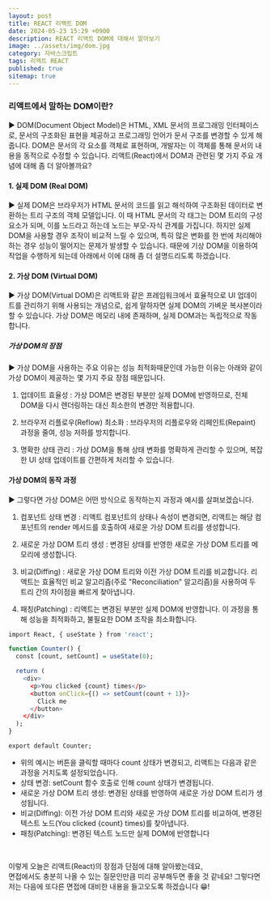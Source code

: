 ```yaml
---
layout: post
title: REACT 리액트 DOM
date: 2024-05-23 15:29 +0900
description: REACT 리액트 DOM에 대해서 알아보기
image: ../assets/img/dom.jpg
category: 자바스크립트
tags: 리액트 REACT
published: true
sitemap: true
---
```


### 리액트에서 말하는 DOM이란?

▶ DOM(Document Object Model)은 HTML, XML 문서의 프로그래밍 인터페이스로, 문서의 구조화된 표현을 제공하고 프로그래밍 언어가 문서 구조를 변경할 수 있게 해줍니다. DOM은 문서의 각 요소를 객체로 표현하며, 개발자는 이 객체를 통해 문서의 내용을 동적으로 수정할 수 있습니다. 리액트(React)에서 DOM과 관련된 몇 가지 주요 개념에 대해 좀 더 알아볼까요?

#### 1. 실제 DOM (Real DOM)

▶ 실제 DOM은 브라우저가 HTML 문서의 코드를 읽고 해석하여 구조화된 데이터로 변환하는 트리 구조의 객체 모델입니다. 이 때 HTML 문서의 각 태그는 DOM 트리의 구성 요소가 되며, 이를 노드라고 하는데 노드는 부모-자식 관계를 가집니다. 하지만 실제 DOM을 사용할 경우 조작이 비교적 느릴 수 있으며, 특히 많은 변화를 한 번에 처리해야 하는 경우 성능이 떨어지는 문제가 발생할 수 있습니다. 때문에 기상 DOM을 이용하여 작업을 수행하게 되는데 아래에서 이에 대해 좀 더 설명드리도록 하겠습니다.

#### 2. 가상 DOM (Virtual DOM)

▶ 가상 DOM(Virtual DOM)은 리액트와 같은 프레임워크에서 효율적으로 UI 업데이트를 관리하기 위해 사용되는 개념으로, 쉽게 말하자면 실제 DOM의 가벼운 복사본이라 할 수 있습니다. 가상 DOM은 메모리 내에 존재하며, 실제 DOM과는 독립적으로 작동합니다.

##### 가상 DOM의 장점
▶ 가상 DOM을 사용하는 주요 이유는 성능 최적화때문인데 가능한 이유는 아래와 같이 가상 DOM이 제공하는 몇 가지 주요 장점 때문입니다.

1. 업데이트 효율성
: 가상 DOM은 변경된 부분만 실제 DOM에 반영하므로, 전체 DOM을 다시 렌더링하는 대신 최소한의 변경만 적용합니다.

2. 브라우저 리플로우(Reflow) 최소화
: 브라우저의 리플로우와 리페인트(Repaint) 과정을 줄여, 성능 저하를 방지합니다.

3. 명확한 상태 관리
: 가상 DOM을 통해 상태 변화를 명확하게 관리할 수 있으며, 복잡한 UI 상태 업데이트를 간편하게 처리할 수 있습니다.

#### 가상 DOM의 동작 과정

▶ 그렇다면 가상 DOM은 어떤 방식으로 동작하는지 과정과 예시를 살펴보겠습니다.

1. 컴포넌트 상태 변경
: 리액트 컴포넌트의 상태나 속성이 변경되면, 리액트는 해당 컴포넌트의 render 메서드를 호출하여 새로운 가상 DOM 트리를 생성합니다.

2. 새로운 가상 DOM 트리 생성
: 변경된 상태를 반영한 새로운 가상 DOM 트리를 메모리에 생성합니다.

3. 비교(Diffing)
: 새로운 가상 DOM 트리와 이전 가상 DOM 트리를 비교합니다. 리액트는 효율적인 비교 알고리즘(주로 "Reconciliation" 알고리즘)을 사용하여 두 트리 간의 차이점을 빠르게 찾아냅니다.

4. 패칭(Patching)
: 리액트는 변경된 부분만 실제 DOM에 반영합니다. 이 과정을 통해 성능을 최적화하고, 불필요한 DOM 조작을 최소화합니다.

````R
import React, { useState } from 'react';

function Counter() {
  const [count, setCount] = useState(0);

  return (
    <div>
      <p>You clicked {count} times</p>
      <button onClick={() => setCount(count + 1)}>
        Click me
      </button>
    </div>
  );
}

export default Counter;
````

- 위의 예시는 버튼을 클릭할 때마다 count 상태가 변경되고, 리액트는 다음과 같은 과정을 거치도록 설정되었습니다.
- 상태 변경: setCount 함수 호출로 인해 count 상태가 변경됩니다.
- 새로운 가상 DOM 트리 생성: 변경된 상태를 반영하여 새로운 가상 DOM 트리가 생성됩니다.
- 비교(Diffing): 이전 가상 DOM 트리와 새로운 가상 DOM 트리를 비교하여, 변경된 텍스트 노드(You clicked {count} times)를 찾아냅니다.
- 패칭(Patching): 변경된 텍스트 노드만 실제 DOM에 반영합니다

<br>

이렇게 오늘은 리액트(React)의 장점과 단점에 대해 알아봤는데요,<br>
면접에서도 충분히 나올 수 있는 질문인만큼 미리 공부해두면 좋을 것 같네요!
그렇다면 저는 다음에 또다른 면접에 대비한 내용을 들고오도록 하겠습니다 😁!